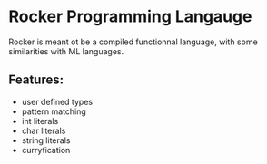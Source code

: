 # Rocker Programming Langauge

Rocker is meant ot be a compiled functionnal language, with some similarities with ML languages.

## Features:
- user defined types
- pattern matching
- int literals
- char literals
- string literals
- curryfication
